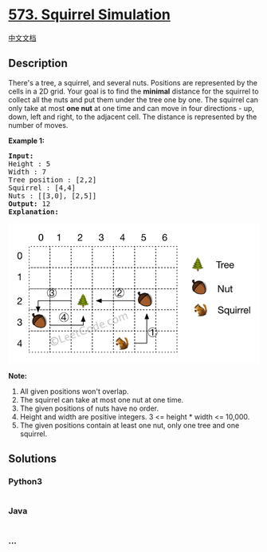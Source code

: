 # [573. Squirrel Simulation](https://leetcode.com/problems/squirrel-simulation)

[中文文档](/solution/0500-0599/0573.Squirrel%20Simulation/README.md)

## Description

There's a tree, a squirrel, and several nuts. Positions are represented by the cells in a 2D grid. Your goal is to find the <b>minimal</b> distance for the squirrel to collect all the nuts and put them under the tree one by one. The squirrel can only take at most <b>one nut</b> at one time and can move in four directions - up, down, left and right, to the adjacent cell. The distance is represented by the number of moves.

<p><b>Example 1:</b></p>

<pre>
<b>Input:</b> 
Height : 5
Width : 7
Tree position : [2,2]
Squirrel : [4,4]
Nuts : [[3,0], [2,5]]
<b>Output:</b> 12
<b>Explanation:</b>​​​​​
</pre>

![](./images/squirrel_simulation.png)

<p><b>Note:</b></p>

<ol>
	<li>All given positions won't overlap.</li>
	<li>The squirrel can take at most one nut at one time.</li>
	<li>The given positions of nuts have no order.</li>
	<li>Height and width are positive integers. 3 <= height * width <= 10,000.</li>
	<li>The given positions contain at least one nut, only one tree and one squirrel.</li>
</ol>

## Solutions

<!-- tabs:start -->

### **Python3**

```python

```

### **Java**

```java

```

### **...**

```

```

<!-- tabs:end -->

